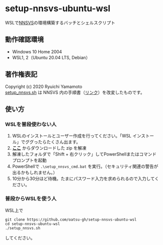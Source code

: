 # setup-nnsvs-ubuntu-wsl

WSLで[NNSVS](https://github.com/r9y9/nnsvs)の環境構築するバッチとシェルスクリプト

## 動作確認環境

-   Windows 10 Home 2004
-   WSL1, 2（Ubuntu 20.04 LTS, Debian）

## 著作権表記

Copyright (c) 2020 Ryuichi Yamamoto  
[setup_nnsvs.sh](https://github.com/oatsu-gh/setup-nnsvs-ubuntu-wsl/blob/master/setup_nnsvs.sh) は NNSVS 内の手順書（[リンク](https://github.com/r9y9/nnsvs/blob/76552acbdad7d17a07debeec39db592cae529b4b/.github/workflows/ci.yml#L20-L52)）を改変したものです。

## 使い方

### WSLを普段使わない人

1.  WSLのインストールとユーザー作成を行ってください。「WSL インストール」でググったらたくさん出ます。
2.  **[ここ](https://github.com/oatsu-gh/setup-nnsvs-ubuntu-wsl/archive/master.zip)** からダウンロードした zip を解凍
3.  解凍したフォルダで「Shift + 右クリック」してPowerShellまたはコマンドプロンプトを起動
4.  PowerShellで `.\setup_nnsvs_cmd.bat` を実行。（セキュリティ関連の警告が出るかもしれません。）
5.  10分から30分ほど待機。たまにパスワード入力を求められるので入力してください。

### 普段からWSLを使う人

WSL上で

    git clone https://github.com/oatsu-gh/setup-nnsvs-ubuntu-wsl
    cd setup-nnsvs-ubuntu-wsl
    ./setup_nnsvs.sh

してください。
